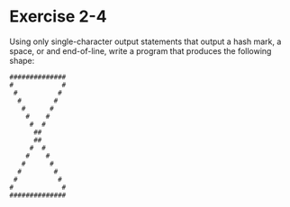 # Exercise 2-4

Using only single-character output statements that output a hash mark, a space, or and end-of-line, write a program that produces the following shape:

```text
##############
#            #
 #          #
  #        #
   #      #
    #    #
     #  #
      ##
      ##
     #  #
    #    #
   #      #
  #        #
 #          #
#            #
##############
```
